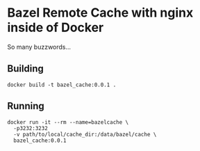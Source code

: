 # Bazel Remote Cache with nginx inside of Docker
So many buzzwords...


## Building

```
docker build -t bazel_cache:0.0.1 .
```


## Running

```
docker run -it --rm --name=bazelcache \
  -p3232:3232
  -v path/to/local/cache_dir:/data/bazel/cache \
  bazel_cache:0.0.1
```
